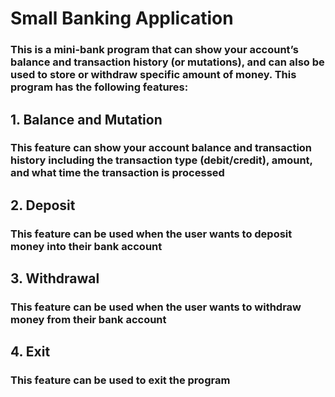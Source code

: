 # Small Banking Application

### This is a mini-bank program that can show your account’s balance and transaction history (or mutations), and can also be used to store or withdraw specific amount of money. This program has the following features:
## 1. Balance and Mutation
### This feature can show your account balance and transaction history including the transaction type (debit/credit), amount, and what time the transaction is processed
## 2. Deposit
### This feature can be used when the user wants to deposit money into their bank account
## 3. Withdrawal
### This feature can be used when the user wants to withdraw money from their bank account
## 4. Exit
### This feature can be used to exit the program
